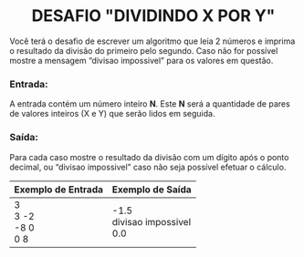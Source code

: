 <center><h1>DESAFIO "DIVIDINDO X POR Y"</h1></center>

<p>Você terá o desafio de escrever um algoritmo que leia 2 números e imprima o resultado da divisão do primeiro pelo segundo. Caso não for possível mostre a mensagem “divisao impossivel” para os valores em questão.</p>



<h3>Entrada:</h3>

<p>A entrada contém um número inteiro <b>N</b>. Este <b>N</b> será a quantidade de pares de valores inteiros (X e Y) que serão lidos em seguida.</p>



<h3>Saída:</h3>

<p>Para cada caso mostre o resultado da divisão com um dígito após o ponto decimal, ou “divisao impossivel” caso não seja possível efetuar o cálculo.</p>



| Exemplo de Entrada             | Exemplo de Saída                      |
| ------------------------------ | ------------------------------------- |
| 3<br />3 -2<br />-8 0<br />0 8 | -1.5<br />divisao impossivel<br />0.0 |

